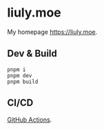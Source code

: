 # liuly.moe

My homepage <https://liuly.moe>.

## Dev & Build

```shell
pnpm i
pnpm dev
pnpm build
```

## CI/CD

[GitHub Actions](.github/workflows/build.yml).